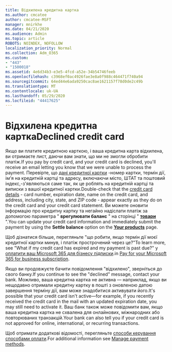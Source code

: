 ```yaml
---
title: Відхилена кредитна картка
ms.author: cmcatee
author: cmcatee-MSFT
manager: mnirkhe
ms.date: 04/21/2020
ms.audience: Admin
ms.topic: article
ROBOTS: NOINDEX, NOFOLLOW
localization_priority: Normal
ms.collection: Adm_O365
ms.custom:
- "443"
- "1500018"
ms.assetid: 4e6d34b3-e3e5-4fcd-a52e-34b54746feeb
ms.openlocfilehash: c3968ef0ac4926fae3e8a0f988c464471f740a94
ms.sourcegitcommit: 64ed44e6ada9250cac8ae1621157f78d0de2c49b
ms.translationtype: MT
ms.contentlocale: uk-UA
ms.lasthandoff: 05/29/2020
ms.locfileid: "44417625"
---
```

# <a name="declined-credit-card"></a><span data-ttu-id="0bd84-102">Відхилена кредитна картка</span><span class="sxs-lookup"><span data-stu-id="0bd84-102">Declined credit card</span></span>

<span data-ttu-id="0bd84-103">Якщо ви платите кредитною карткою, і ваша кредитна карта відхилена, ви отримаєте лист, даючи вам знати, що ми не змогли обробити платіж.</span><span class="sxs-lookup"><span data-stu-id="0bd84-103">If you pay by credit card, and your credit card is declined, you'll receive an email letting you know that we were unable to process the payment.</span></span> <span data-ttu-id="0bd84-104">Перевірте, що [дані кредитної картки](https://go.microsoft.com/fwlink/p/?linkid=842054) -номер картки, термін дії, ім'я на кредитній картці та адресу, включаючи місто, ШТАТ та поштовий індекс,-з'являються саме так, як це роблять на кредитній картці та виписки з вашої кредитної картки.</span><span class="sxs-lookup"><span data-stu-id="0bd84-104">Double-check that the [credit card details](https://go.microsoft.com/fwlink/p/?linkid=842054) - card number, expiration date, name on the credit card, and address, including city, state, and ZIP code - appear exactly as they do on the credit card and your credit card statement.</span></span> <span data-ttu-id="0bd84-105">Ви можете оновити інформацію про кредитну картку та негайно надіслати платіж за допомогою параметра " **врегулювати баланс** " на сторінці " **[товари](https://go.microsoft.com/fwlink/p/?linkid=842054)** ".</span><span class="sxs-lookup"><span data-stu-id="0bd84-105">You can update your credit card information and immediately submit the payment by using the **Settle balance** option on the **[Your products](https://go.microsoft.com/fwlink/p/?linkid=842054)** page.</span></span> 

<span data-ttu-id="0bd84-106">Щоб дізнатися більше, перегляньте "що робити, якщо термін дії моєї кредитної картки минув, і платіж прострочений через це?"</span><span class="sxs-lookup"><span data-stu-id="0bd84-106">To learn more, see "What if my credit card has expired and my payment is past due?"</span></span> <span data-ttu-id="0bd84-107">у [оплатити ваш Microsoft 365 для бізнесу підписки](https://docs.microsoft.com/office365/admin/subscriptions-and-billing/pay-for-your-subscription#what-if-my-credit-card-was-declined-and-my-payment-is-past-due).</span><span class="sxs-lookup"><span data-stu-id="0bd84-107">in [Pay for your Microsoft 365 for business subscription](https://docs.microsoft.com/office365/admin/subscriptions-and-billing/pay-for-your-subscription#what-if-my-credit-card-was-declined-and-my-payment-is-past-due).</span></span>
  
<span data-ttu-id="0bd84-108">Якщо ви продовжуєте бачити повідомлення "відхилено", зверніться до свого банку.</span><span class="sxs-lookup"><span data-stu-id="0bd84-108">If you continue to see the "declined" message, contact your bank.</span></span> <span data-ttu-id="0bd84-109">Можливо, ваша кредитна картка не активна — наприклад, якщо ви нещодавно отримали кредитну картку в пошті з оновленою датою завершення терміну дії, вам може знадобитися активувати його.</span><span class="sxs-lookup"><span data-stu-id="0bd84-109">It's possible that your credit card isn't active—for example, if you recently received the credit card in the mail with an updated expiration date, you may still need to activate it.</span></span> <span data-ttu-id="0bd84-110">Ваш банк також може повідомити вам, якщо ваша кредитна картка не схвалена для онлайнових, міжнародних або повторюваних транзакцій.</span><span class="sxs-lookup"><span data-stu-id="0bd84-110">Your bank can also tell you if your credit card is not approved for online, international, or recurring transactions.</span></span>
  
<span data-ttu-id="0bd84-111">Щоб отримати додаткові відомості, перегляньте [способи керування способами оплати](https://docs.microsoft.com/microsoft-365/commerce/billing-and-payments/manage-payment-methods).</span><span class="sxs-lookup"><span data-stu-id="0bd84-111">For additional information see [Manage payment methods](https://docs.microsoft.com/microsoft-365/commerce/billing-and-payments/manage-payment-methods).</span></span>
